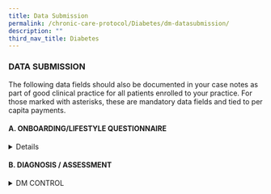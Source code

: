 ```yaml
---
title: Data Submission
permalink: /chronic-care-protocol/Diabetes/dm-datasubmission/
description: ""
third_nav_title: Diabetes
---
```

<h3> DATA SUBMISSION </h3>

The following data fields should also be documented in your case notes as part of good clinical practice for all patients enrolled to your practice.
For those marked with asterisks, these are mandatory data fields and tied to per capita payments. 

<h4>A.	ONBOARDING/LIFESTYLE QUESTIONNAIRE </h4>
<details>
1.	Smoking Status*  (Never Smoker, Ex Smoker, Current)
	a.	Year started smoking* (Date)( (if smoker)
2.	No. of sticks smoked/day*(Numeric) (if smoker)<hr>
</details>
<h4>B. DIAGNOSIS / ASSESSMENT</h4>

<details><summary>DM CONTROL</summary>
<br>
1.	HbA1c (%)*or Fasting Plasma Glucose (FPG) (mmol/L or (mg/ dL)<br>
2.	Oral Glucose Tolerance Test (OGTT) (mmol/L or mg/dL)<br>
3.	Diagnosis Year <hr>

	</details>

<details><summary>LIPID CONTROL</summary>
<br>
1.	LDL-C (mg/dL)* or LDL-C (mmol/L)*<hr>
</details>

<details><summary>BLOOD PRESSURE CONTROL</summary>
<br>
1.	Systolic BP (mmHg)* <br>
2.	Diastolic BP (mmHg)* 
	</details>

<details><summary>WEIGHT</summary>
<br>
1.	BMI (kg/m2), calculated from height*, weight*<br>
2.	Date of screening
</details>

<details><summary>NEPHROPATHY ASSESSMENT</summary>
<br>
1.	Serum creatinine* (μmol/L) or eGFR (ml/min/1.73m2)*  <br>
2.	Urine ACR (mg/mmol)*  or Urine PCR (mg/mmol)* 
</details>
	
<details><summary>EYE ASSESSMENT</summary> 

1.	Conducted *(Yes/No)<br>
2.	Date of visit <br>
3.	Image quality sufficient for reporting (Yes/ No)<br>
4.	Results* <br>

	i.	No diabetic retinopathy/maculopathy <br>

	ii.	Diabetic retinopathy present (Left/Right/Both)<br>

		a.	Non-Proliferative retinopathy <br>
				- mild (Left/Right/Both)<br>
				- moderate (Left/Right/Both)<br>
				- severe (Left/Right/Both)<br>

		b.	Proliferative diabetic retinopathy (Left/Right/Both)<br>

	iii.	Diabetic maculopathy present (Left/Right/Both) <br>

5.	Follow up actions
<ol type="i">
	<li>i.	Annual rescreen/ or </li>

	<li>ii.	Refer to ophthalmologist with or without urgency or </li>

	<li>iii.	Repeat in 6 months or </li>

	<li>iv.	Others</li>
</ol>

6.	Other findings (optional)<br>


7.	Detailed report & image (optional) <hr>
	</details>

<details><summary>FOOT ASSESSMENT</summary> 

1.	Conducted*(Yes/No)<br>
2.	Date of visit<br>
3.	Outcome* (refer to ACG 2019 DFS guideline) for both left and right foot<br> 
	i.	Low risk diabetic foot ulcers

	ii.	Moderate risk for diabetic foot ulcers 

	iii.	High Risk for diabetic foot ulcers
4.	DFS performed by (Nurse, Technician, Podiatrist etc) 
5.	Services provider (PCN, CHC, SATA, in house etc) 
6.	Patient Education done (Yes/No)
</details>

<details><summary>VACCINATION</summary>

1.	Influenza Vaccination* (Yes/No), Date of Vaccination
2.	Pneumococcal Vaccination* (Yes/No), Date of Vaccination
</details>
	
<details><summary>SMOKING</summary>

1.	Smoking Status*  (Never Smoker, Ex Smoker, Current)
	
2.	Year started smoking* (Date)( (if smoker)
	
3.	No. of sticks smoked/day*(Numeric) (if smoker)

4.	State of change:

	(i) Pre-contemplation, 
	
	(ii) Contemplation, 
	
	(iii) Preparation 
	
	(iv) Action, OR 
	
	(v) Maintenance.
</details>